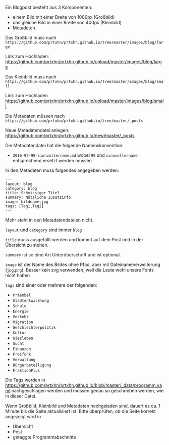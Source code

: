 Ein Blogpost besteht aus 3 Komponenten:
- einem Bild mit einer Breite von 1000px (Großbild)
- das gleiche Bild in einer Breite von 400px (Kleinbild)
- Metadaten. 

Das Großbild muss nach 
`https://github.com/prtxhn/prtxhn.github.io/tree/master/images/blog/large`

Link zum Hochladen:
https://github.com/prtxhn/prtxhn.github.io/upload/master/images/blog/large

Das Kleinbild muss nach
`https://github.com/prtxhn/prtxhn.github.io/tree/master/images/blog/small`

Link zum Hochladen
https://github.com/prtxhn/prtxhn.github.io/upload/master/images/blog/small

Die Metadaten müssen nach 
`https://github.com/prtxhn/prtxhn.github.io/tree/master/_posts`

Neue Metadatendatei anlegen:
https://github.com/prtxhn/prtxhn.github.io/new/master/_posts


Die Metadatendatei hat die folgende Namenskonvention:
- `2016-99-99-sinnvollername.md`
wobei `99` und `sinnvollername` entsprechend ersetzt werden müssen

In den Metadaten muss folgendes angegeben werden:

```
---
layout: blog
category: blog
title: Schmissiger Titel
summary: Nützliche Zusatzinfo
image: bildname.jpg
tags: [Tag1,Tag2]
---
```

Mehr steht in den Metadatendateien nicht.

`layout` und `category` sind immer `blog`

`title`  muss ausgefüllt werden und kommt auf dem Post und in der Übersicht zu stehen.

`summary` ist so eine Art Unterüberschrift und ist optional.

`image` ist der Name des Bildes ohne Pfad, aber mit Dateinamenerweiterung (`jpg`,`png`). Besser kein svg verwenden, weil die Leute wohl unsere Fonts nicht haben

`tags` sind einer oder mehrere der folgenden:
- `Präambel`
- `Stadtentwicklung`
- `Schule`
- `Energie`
- `Verkehr`
- `Migration`
- `Geschlechterpolitik`
- `Kultur`
- `Kiezleben`
- `Sucht`
- `Finanzen`
- `Freifunk`
- `Verwaltung`
- `Bürgerbeteiligung`
- `FraktionPlus`

Die Tags werden in https://github.com/prtxhn/prtxhn.github.io/blob/master/_data/programm.yaml nachgeschlagen werden und müssen genau so geschrieben werden, wie in dieser Datei.

Wenn Großbild, Kleinbild und Metadaten hochgeladen sind, dauert es ca. 1 Minute bis die Seite aktualisiert ist. Bitte überprüfen, ob die Seite korrekt angezeigt wird in 
- Übersicht
- Post
- getaggte Programmabschnitte